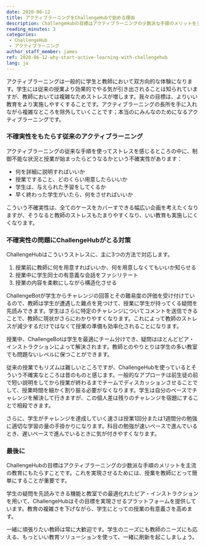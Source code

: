 ```yaml
---
date: 2020-06-12
title: アクティブラーニングをChallengeHubで始める理由
description: ChallengeHubの目標はアクティブラーニングの少数派な手順のメリットを主流の教育にもたらすことです。これを実現させるためには、授業を教師にとって簡単にすることが重要です。
reading_minutes: 3
categories:
 - ChallengeHub
 - アクティブラーニング
author_staff_member: james
ref: 2020-06-12-why-start-active-learning-with-challengehub
lang: ja
---
```


アクティブラーニングは一般的に学生と教師において双方向的な体験になります。学生には従来の授業より効果的でやる気が引き出されることは知られていますが、教師においては複雑なためストレスが増します。我々の目標は、よりいい教育をより実施しやすくすることです。アクティブラーニングの長所を手に入れながら複雑なところを除外していくことです；本当のにみんなのためになるアクティブラーニングです。

### 不確実性をもたらす従来のアクティブラーニング

アクティブラーニングの従来な手順を使ってストレスを感じるところの中に、制御不能な状況と授業が始まったらどうなるかという不確実性があります：

- 何を詳細に説明すればいいか
- 授業ですること、どのくらい用意したらいいか
- 学生は、与えられた予習をしてくるか
- 早く終わった学生がいたら、何をさせればいいか

こういう不確実性は、全てのケースをカバーすできる幅広い企画を考えたくなりますが、そうなると教師のストレスもたまりやすくなり、いい教育も実施しにくくなります。

### 不確実性の問題にChallengeHubがとる対策

ChallengeHubはこういうストレスに、主に3つの方法で対応します。

1. 授業前に教師に何を用意すればいいか、何を用意しなくてもいいか知らせる
1. 授業中に学生同士の有意義な会話をファシリテート
1. 授業の内容を柔軟にしながら構造化させる

ChallengeBotが学生からチャレンジの回答とその難易度の評価を受け付けているので、教師は学生が遭遇した難点を見つけて、授業に学生が持ってくる疑問を先読みできます。学生はさらに特定のチャレンジについてコメントを送信できることで、教師に現状がさらにわかりやすくなります。これによって教師のストレスが減少するだけではなくて授業の準備も効率化されることになります。

授業中、ChallengeBotは学生を最適にチーム分けでき、疑問はほとんどピア・インストラクションによって解決されます。教師とのやりとりは学生の多い教室でも問題ないレベルに保つことができます。

従来の授業でもリズムは難しいところですが、ChallengeHubを使っているとそういう不確実なところは昔のものと感じます。一般的なアプローチは前生徒の前で短い説明をしてから授業が終わるまでチームでディスカッションさせることでして、授業時間を細かく割り振る必要がなくなります。学生は自分のペースでチャレンジを解決して行きますが、この個人差は残りのチャレンジを宿題にすることで相殺できます。

さらに、学生がチャレンジを達成していく速さは授業1回分または1週間分の勉強に適切な学習の量の手掛かりになります。科目の勉強が速いペースで進んでいるとき、遅いペースで進んでいるときに気が付きやすくなります。

### 最後に

ChallengeHubの目標はアクティブラーニングの少数派な手順のメリットを主流の教育にもたらすことです。これを実現させるためには、授業を教師にとって簡単にすることが重要です。

学生の疑問を先読みできる機能と教室での最適化れたピア・インストラクションを用いて、ChallengeHubはその目標を実現させるプラットフォームを提供しています。教育の複雑さを下げながら、学生にとっての授業の有意義さを高めます。

一緒に頑張りたい教師は常に大歓迎です。学生のニーズにも教師のニーズにも応える、もっといい教育ソリューションを使って、一緒に刷新を起こしましょう。
